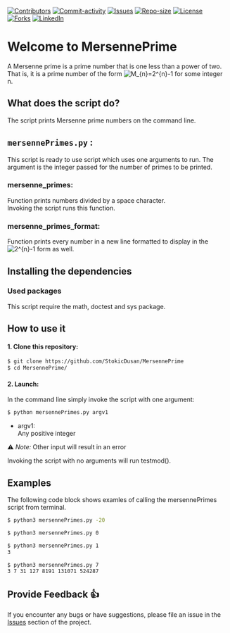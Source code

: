 [![Contributors][contributors-shield]][contributors-url]
[![Commit-activity][commit-activity-shield]][commit-activity-url]
[![Issues][issues-shield]][issues-url]
[![Repo-size][repo-size-shield]][repo-size-url]
[![License][license-shield]][license-url]  
[![Forks][forks-shield]][forks-url]
[![LinkedIn][linkedin-shield]][linkedin-url]

# Welcome to MersennePrime

A Mersenne prime is a prime number that is one less than a power of two. That is, it is a prime number of the form <img src="https://latex.codecogs.com/gif.latex?\bg_white&space;M_{n}=2^{n}-1" title="M_{n}=2^{n}-1" /> for some integer n.

## What does the script do?
The script prints Mersenne prime numbers on the command line.

## `mersennePrimes.py` :
This script is ready to use script which uses one arguments to run. The argument is the integer passed for the number of primes to be printed.

### mersenne_primes:
Function prints numbers divided by a space character.  
Invoking the script runs this function.

### mersenne_primes_format:
Function prints every number in a new line formatted to display in the <img src="https://latex.codecogs.com/gif.latex?\bg_white&space;2^{n}-1" title="2^{n}-1" /> form as well.

## Installing the dependencies

### Used packages
This script require the math, doctest and sys package.

## How to use it
#### 1. Clone this repository:
```bash
$ git clone https://github.com/StokicDusan/MersennePrime
$ cd MersennePrime/
```
#### 2. Launch:
In the command line simply invoke the script with one argument:
```bash
$ python mersennePrimes.py argv1
```
* argv1:  
Any positive integer  

:warning: *Note:* Other input will result in an error

Invoking the script with no arguments will run testmod().

## Examples

The following code block shows examles of calling the mersennePrimes script from terminal.

```bash
$ python3 mersennePrimes.py -20

$ python3 mersennePrimes.py 0

$ python3 mersennePrimes.py 1
3

$ python3 mersennePrimes.py 7
3 7 31 127 8191 131071 524287
```
## Provide Feedback 👍

If you encounter any bugs or have suggestions, please file an issue in the
[Issues][issues-url]
section of the project.

[contributors-shield]: https://img.shields.io/github/contributors/StokicDusan/MersennePrime
[contributors-url]: https://github.com/StokicDusan/MersennePrime/graphs/contributors
[forks-shield]: https://img.shields.io/github/forks/StokicDusan/MersennePrime?style=social
[forks-url]: https://github.com/StokicDusan/MersennePrime/network/members
[issues-shield]: https://img.shields.io/github/issues/StokicDusan/MersennePrime
[issues-url]: https://github.com/StokicDusan/MersennePrime/issues
[commit-activity-shield]: https://img.shields.io/github/last-commit/StokicDusan/MersennePrime
[commit-activity-url]: https://github.com/StokicDusan/MersennePrime/graphs/commit-activity
[license-url]: https://github.com/StokicDusan/MersennePrime/blob/main/LICENSE
[license-shield]: https://img.shields.io/github/license/StokicDusan/MersennePrime
[repo-size-shield]: https://img.shields.io/github/repo-size/StokicDusan/MersennePrime
[repo-size-url]: https://img.shields.io/github/repo-size/StokicDusan/MersennePrime
[linkedin-shield]: https://img.shields.io/badge/LinkedIn-0077B5?style=plastice&logo=linkedin&logoColor=white
[linkedin-url]: https://linkedin.com/in/stokicdusan
